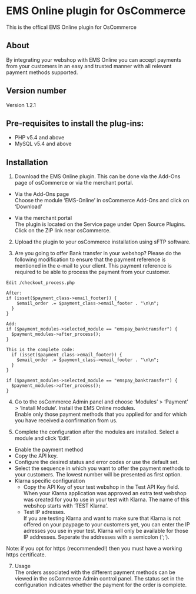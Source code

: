 # EMS Online plugin for OsCommerce
This is the offical EMS Online plugin for OsCommerce

## About
By integrating your webshop with EMS Online you can accept payments from your customers in an easy and trusted manner with all relevant payment methods supported.

## Version number
Version 1.2.1

## Pre-requisites to install the plug-ins: 
- PHP v5.4 and above
- MySQL v5.4 and above

## Installation
1. Download the EMS Online plugin. This can be done via the Add-Ons page of osCommerce or via the merchant portal.

* Via the Add-Ons page  
  Choose the module ‘EMS-Online’ in osCommerce Add-Ons and click on ‘Download’

* Via the merchant portal  
  The plugin is located on the Service page under Open Source Plugins. Click on the ZIP link near osCommerce.

2. Upload the plugin to your osCommerce installation using sFTP software.

3. Are you going to offer Bank transfer in your webshop? Please do the following modification to ensure that the payment reference is mentioned in the e-mail to your client. This payment reference is required to be able to process the payment from your customer. 


  ```
Edit /checkout_process.php

After:
if (isset($payment_class->email_footer)) {
      $email_order .= $payment_class->email_footer . "\n\n";
    }
  }

Add:
  if ($payment_modules->selected_module == "emspay_banktransfer") {
    $payment_modules->after_process();
  }

This is the complete code:
    if (isset($payment_class->email_footer)) {
      $email_order .= $payment_class->email_footer . "\n\n";
    }
  }

  if ($payment_modules->selected_module == "emspay_banktransfer") {
    $payment_modules->after_process();
  }
```

4. Go to the osCommerce Admin panel and choose ‘Modules’ > ‘Payment’ > ‘Install Module’. Install the EMS Online modules.  
  Enable only those payment methods that you applied for and for which you have received a confirmation from us. 

5. Complete the configuration after the modules are installed. Select a module and click ‘Edit’.  
  * Enable the payment method  
  * Copy the API key.  
  * Configure the desired status and error codes or use the default set.
  * Select the sequence in which you want to offer the payment methods to your customers. The lowest number will be presented as first option. 
  * Klarna specific configuration
     * Copy the API Key of your test webshop in the Test API Key field.  
    When your Klarna application was approved an extra test webshop was created for you to use in your test with Klarna. The name of this webshop starts with ‘TEST Klarna’.
     * Test IP adresses.  
          If you are testing Klarna and want to make sure that Klarna is not offered on your paypage to your customers yet, you can enter the IP adresses you use in your test. Klarna will only be available for those IP addresses. Seperate the addresses with a semicolon (';'). 

   Note: if you opt for https (recommended!) then you must have a working https certificate.

7. Usage  
  The orders associated with the different payment methods can be viewed in the osCommerce Admin control panel. The status set in the configuration indicates whether the payment for the order is complete.